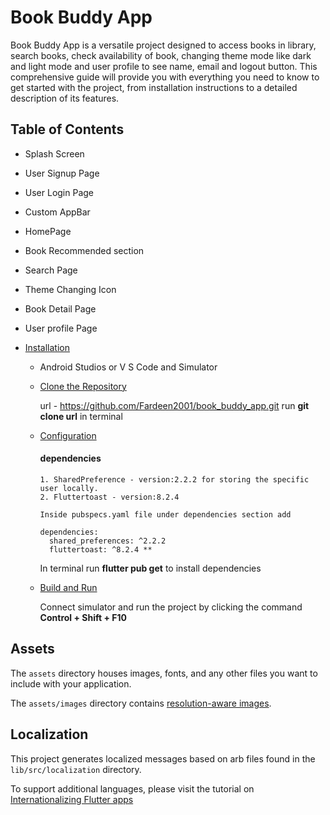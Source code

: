 # Book Buddy App

Book Buddy App is a versatile project designed to access books in library, search books, check availability of book, changing theme mode like dark and light mode and user profile to see name, email and logout button. This comprehensive guide will provide you with everything you need to know to get started with the project, from installation instructions to a detailed description of its features.

## Table of Contents

- Splash Screen
- User Signup Page
- User Login Page
- Custom AppBar
- HomePage
- Book Recommended section
- Search Page
- Theme Changing Icon
- Book Detail Page
- User profile Page

- [Installation](#installation)

  - Android Studios or V S Code and Simulator

  - [Clone the Repository](#clone-the-repository)

    url - https://github.com/Fardeen2001/book_buddy_app.git
    run **git clone url** in terminal

  - [Configuration](#configuration)

    #### dependencies

        1. SharedPreference - version:2.2.2 for storing the specific user locally.
        2. Fluttertoast - version:8.2.4

        Inside pubspecs.yaml file under dependencies section add

        dependencies:
          shared_preferences: ^2.2.2
          fluttertoast: ^8.2.4 **

    In terminal run **flutter pub get** to install dependencies

  - [Build and Run](#build-and-run)

    Connect simulator and run the project by clicking the command **Control + Shift + F10**

## Assets

The `assets` directory houses images, fonts, and any other files you want to
include with your application.

The `assets/images` directory contains [resolution-aware
images](https://flutter.dev/docs/development/ui/assets-and-images#resolution-aware).

## Localization

This project generates localized messages based on arb files found in
the `lib/src/localization` directory.

To support additional languages, please visit the tutorial on
[Internationalizing Flutter
apps](https://flutter.dev/docs/development/accessibility-and-localization/internationalization)
